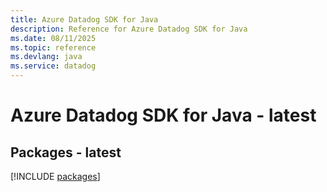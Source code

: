 ```yaml
---
title: Azure Datadog SDK for Java
description: Reference for Azure Datadog SDK for Java
ms.date: 08/11/2025
ms.topic: reference
ms.devlang: java
ms.service: datadog
---
```

# Azure Datadog SDK for Java - latest
## Packages - latest
[!INCLUDE [packages](datadog-index.md)]